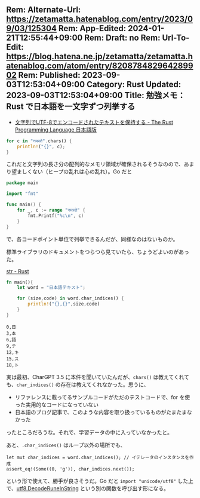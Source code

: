 Rem: Alternate-Url: https://zetamatta.hatenablog.com/entry/2023/09/03/125304
Rem: App-Edited: 2024-01-21T12:55:44+09:00
Rem: Draft: no
Rem: Url-To-Edit: https://blog.hatena.ne.jp/zetamatta/zetamatta.hatenablog.com/atom/entry/820878482964289902
Rem: Published: 2023-09-03T12:53:04+09:00
Category: Rust
Updated: 2023-09-03T12:53:04+09:00
Title: 勉強メモ：Rust で日本語を一文字ずつ列挙する
---
+ [文字列でUTF-8でエンコードされたテキストを保持する - The Rust Programming Language 日本語版](https://doc.rust-jp.rs/book-ja/ch08-02-strings.html#%E6%96%87%E5%AD%97%E5%88%97%E3%82%92%E8%B5%B0%E6%9F%BB%E3%81%99%E3%82%8B%E3%83%A1%E3%82%BD%E3%83%83%E3%83%89%E7%BE%A4)

```rust
for c in "नमस्ते".chars() {
    println!("{}", c);
}
```

これだと文字列の長さ分の配列的なメモリ領域が確保されるそうなのので、あまり望ましくない（ヒープの乱れは心の乱れ）。Go だと

```go
package main

import "fmt"

func main() {
    for _, c := range "नमस्ते" {
        fmt.Printf("%c\n", c)
    }
}
```

で、各コードポイント単位で列挙できるんだが、同様なのはないものか。

標準ライブラリのドキュメントをつらつら見ていたら、ちょうどよいのがあった。

[str - Rust](https://doc.rust-lang.org/std/primitive.str.html#method.char_indices)

```rust
fn main(){
    let word = "日本語テキスト";

    for (size,code) in word.char_indices() {
        println!("{},{}",size,code)
    }
}
```

```
0,日
3,本
6,語
9,テ
12,キ
15,ス
18,ト
```

実は最初、CharGPT 3.5 に本件を聞いていたんだが、`chars()` は教えてくれても、`char_indices()` の存在は教えてくれなかった。思うに、

+ リファレンスに載ってるサンプルコードがただのテストコードで、for を使った実用的なコードになっていない
+ 日本語のブログ記事で、このような内容を取り扱っているものがたまたまなかった

ったところだろうな。それで、学習データの中に入っていなかったと。

あと、`.char_indices()` はループ以外の場所でも、

```
let mut char_indices = word.char_indices(); // イテレータのインスタンスを作成
assert_eq!(Some((0, 'g')), char_indices.next());
```

という形で使えて、勝手が良さそうだ。Go だと `import "unicode/utf8"` した上で、[utf8.DecodeRuneInString](https://pkg.go.dev/unicode/utf8@go1.21.0#DecodeRuneInString) という別の関数を呼び出す形になる。
